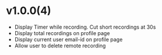 # v1.0.0(4)

- Display Timer while recording. Cut short recordings at 30s
- Display total recordings on profile page
- Display current user email-id on profile page
- Allow user to delete remote recording
